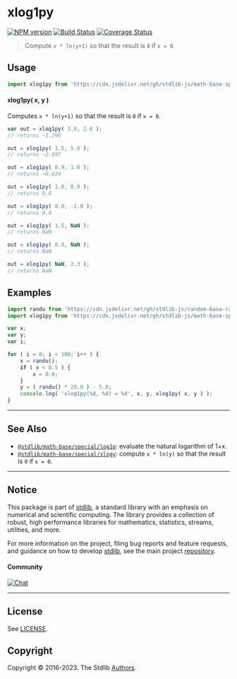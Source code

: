 <!--

@license Apache-2.0

Copyright (c) 2018 The Stdlib Authors.

Licensed under the Apache License, Version 2.0 (the "License");
you may not use this file except in compliance with the License.
You may obtain a copy of the License at

   http://www.apache.org/licenses/LICENSE-2.0

Unless required by applicable law or agreed to in writing, software
distributed under the License is distributed on an "AS IS" BASIS,
WITHOUT WARRANTIES OR CONDITIONS OF ANY KIND, either express or implied.
See the License for the specific language governing permissions and
limitations under the License.

-->

# xlog1py

[![NPM version][npm-image]][npm-url] [![Build Status][test-image]][test-url] [![Coverage Status][coverage-image]][coverage-url] <!-- [![dependencies][dependencies-image]][dependencies-url] -->

> Compute `x * ln(y+1)` so that the result is `0` if `x = 0`.



<section class="usage">

## Usage

```javascript
import xlog1py from 'https://cdn.jsdelivr.net/gh/stdlib-js/math-base-special-xlog1py@deno/mod.js';
```

#### xlog1py( x, y )

Computes `x * ln(y+1)` so that the result is `0` if `x = 0`.

```javascript
var out = xlog1py( 3.0, 2.0 );
// returns ~3.296

out = xlog1py( 1.5, 5.9 );
// returns ~2.897

out = xlog1py( 0.9, 1.0 );
// returns ~0.624

out = xlog1py( 1.0, 0.0 );
// returns 0.0

out = xlog1py( 0.0, -2.0 );
// returns 0.0

out = xlog1py( 1.5, NaN );
// returns NaN

out = xlog1py( 0.0, NaN );
// returns NaN

out = xlog1py( NaN, 2.3 );
// returns NaN
```

</section>

<!-- /.usage -->

<section class="examples">

## Examples

<!-- eslint no-undef: "error" -->

```javascript
import randu from 'https://cdn.jsdelivr.net/gh/stdlib-js/random-base-randu@deno/mod.js';
import xlog1py from 'https://cdn.jsdelivr.net/gh/stdlib-js/math-base-special-xlog1py@deno/mod.js';

var x;
var y;
var i;

for ( i = 0; i < 100; i++ ) {
    x = randu();
    if ( x < 0.5 ) {
        x = 0.0;
    }
    y = ( randu() * 20.0 ) - 5.0;
    console.log( 'xlog1py(%d, %d) = %d', x, y, xlog1py( x, y ) );
}
```

</section>

<!-- /.examples -->

<!-- Section for related `stdlib` packages. Do not manually edit this section, as it is automatically populated. -->

<section class="related">

* * *

## See Also

-   <span class="package-name">[`@stdlib/math-base/special/log1p`][@stdlib/math/base/special/log1p]</span><span class="delimiter">: </span><span class="description">evaluate the natural logarithm of 1+x.</span>
-   <span class="package-name">[`@stdlib/math-base/special/xlogy`][@stdlib/math/base/special/xlogy]</span><span class="delimiter">: </span><span class="description">compute `x * ln(y)` so that the result is `0` if `x = 0`.</span>

</section>

<!-- /.related -->

<!-- Section for all links. Make sure to keep an empty line after the `section` element and another before the `/section` close. -->


<section class="main-repo" >

* * *

## Notice

This package is part of [stdlib][stdlib], a standard library with an emphasis on numerical and scientific computing. The library provides a collection of robust, high performance libraries for mathematics, statistics, streams, utilities, and more.

For more information on the project, filing bug reports and feature requests, and guidance on how to develop [stdlib][stdlib], see the main project [repository][stdlib].

#### Community

[![Chat][chat-image]][chat-url]

---

## License

See [LICENSE][stdlib-license].


## Copyright

Copyright &copy; 2016-2023. The Stdlib [Authors][stdlib-authors].

</section>

<!-- /.stdlib -->

<!-- Section for all links. Make sure to keep an empty line after the `section` element and another before the `/section` close. -->

<section class="links">

[npm-image]: http://img.shields.io/npm/v/@stdlib/math-base-special-xlog1py.svg
[npm-url]: https://npmjs.org/package/@stdlib/math-base-special-xlog1py

[test-image]: https://github.com/stdlib-js/math-base-special-xlog1py/actions/workflows/test.yml/badge.svg?branch=main
[test-url]: https://github.com/stdlib-js/math-base-special-xlog1py/actions/workflows/test.yml?query=branch:main

[coverage-image]: https://img.shields.io/codecov/c/github/stdlib-js/math-base-special-xlog1py/main.svg
[coverage-url]: https://codecov.io/github/stdlib-js/math-base-special-xlog1py?branch=main

<!--

[dependencies-image]: https://img.shields.io/david/stdlib-js/math-base-special-xlog1py.svg
[dependencies-url]: https://david-dm.org/stdlib-js/math-base-special-xlog1py/main

-->

[chat-image]: https://img.shields.io/gitter/room/stdlib-js/stdlib.svg
[chat-url]: https://app.gitter.im/#/room/#stdlib-js_stdlib:gitter.im

[stdlib]: https://github.com/stdlib-js/stdlib

[stdlib-authors]: https://github.com/stdlib-js/stdlib/graphs/contributors

[umd]: https://github.com/umdjs/umd
[es-module]: https://developer.mozilla.org/en-US/docs/Web/JavaScript/Guide/Modules

[deno-url]: https://github.com/stdlib-js/math-base-special-xlog1py/tree/deno
[umd-url]: https://github.com/stdlib-js/math-base-special-xlog1py/tree/umd
[esm-url]: https://github.com/stdlib-js/math-base-special-xlog1py/tree/esm
[branches-url]: https://github.com/stdlib-js/math-base-special-xlog1py/blob/main/branches.md

[stdlib-license]: https://raw.githubusercontent.com/stdlib-js/math-base-special-xlog1py/main/LICENSE

<!-- <related-links> -->

[@stdlib/math/base/special/log1p]: https://github.com/stdlib-js/math-base-special-log1p/tree/deno

[@stdlib/math/base/special/xlogy]: https://github.com/stdlib-js/math-base-special-xlogy/tree/deno

<!-- </related-links> -->

</section>

<!-- /.links -->
